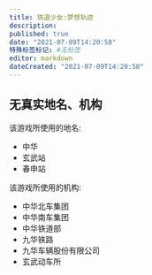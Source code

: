```yaml
---
title: 铁道少女:梦想轨迹
description:
published: true
date: "2021-07-09T14:20:58"
特殊标签标记: #无标签
editor: markdown
dateCreated: "2021-07-09T14:20:58"
---
```


## 无真实地名、机构

该游戏所使用的地名:

+ 中华
+ 玄武站
+ 春申站

该游戏所使用的机构:

+ 中华北车集团
+ 中华南车集团
+ 中华铁道部
+ 九华铁路
+ 九华车辆股份有限公司
+ 玄武动车所
